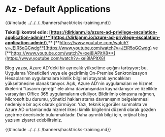 # Az - Default Applications

{{#include ../../../../banners/hacktricks-training.md}}

**Tekniği kontrol edin:** [**https://dirkjanm.io/azure-ad-privilege-escalation-application-admin/**](https://dirkjanm.io/azure-ad-privilege-escalation-application-admin/)**,** [**https://www.youtube.com/watch?v=JEIR5oGCwdg**](https://www.youtube.com/watch?v=JEIR5oGCwdg) ve [**https://www.youtube.com/watch?v=xei8lAPitX8**](https://www.youtube.com/watch?v=xei8lAPitX8)

Blog yazısı, Azure AD'deki bir ayrıcalık yükseltme açığını tartışıyor; bu, Uygulama Yöneticileri veya ele geçirilmiş On-Premise Senkronizasyon Hesaplarının uygulamalara kimlik bilgileri atayarak ayrıcalıkları yükseltmesine olanak tanıyor. Açık, Azure AD'nin uygulamaları ve hizmet ilkelerini "tasarım gereği" ele alma davranışından kaynaklanıyor ve özellikle varsayılan Office 365 uygulamalarını etkiliyor. Bildirilmiş olmasına rağmen, Microsoft bu durumu, yönetici hakları atama davranışının belgelenmesi nedeniyle bir açık olarak görmüyor. Yazı, teknik içgörüler sunmakta ve Azure AD ortamlarında hizmet ilkesi kimlik bilgilerini düzenli olarak gözden geçirme önerisinde bulunmaktadır. Daha ayrıntılı bilgi için, orijinal blog yazısını ziyaret edebilirsiniz.

{{#include ../../../../banners/hacktricks-training.md}}
